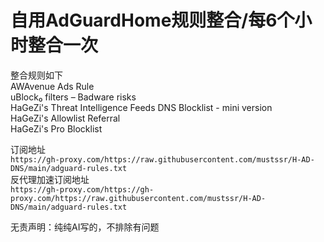 # 自用AdGuardHome规则整合/每6个小时整合一次
整合规则如下  
AWAvenue Ads Rule  
uBlock₀ filters – Badware risks  
HaGeZi's Threat Intelligence Feeds DNS Blocklist - mini version  
HaGeZi's Allowlist Referral  
HaGeZi's Pro Blocklist  

订阅地址  
`https://gh-proxy.com/https://raw.githubusercontent.com/mustssr/H-AD-DNS/main/adguard-rules.txt`  
反代理加速订阅地址  
`https://gh-proxy.com/https://gh-proxy.com/https://raw.githubusercontent.com/mustssr/H-AD-DNS/main/adguard-rules.txt`  
  
无责声明：纯纯AI写的，不排除有问题
